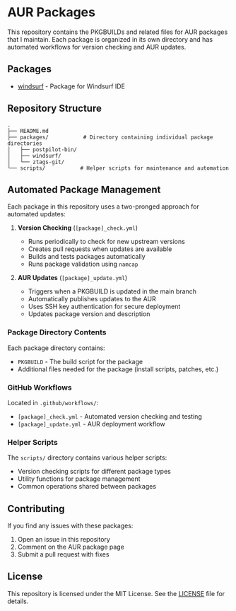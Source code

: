 # AUR Packages

This repository contains the PKGBUILDs and related files for AUR packages that I maintain. Each package is organized in its own directory and has automated workflows for version checking and AUR updates.

## Packages

- [windsurf](./packages/windsurf) - Package for Windsurf IDE

## Repository Structure

```
.
├── README.md
├── packages/           # Directory containing individual package directories
│   ├── postpilot-bin/
│   ├── windsurf/
│   └── ztags-git/
└── scripts/           # Helper scripts for maintenance and automation
```

## Automated Package Management

Each package in this repository uses a two-pronged approach for automated updates:

1. **Version Checking** (`[package]_check.yml`)
   - Runs periodically to check for new upstream versions
   - Creates pull requests when updates are available
   - Builds and tests packages automatically
   - Runs package validation using `namcap`

2. **AUR Updates** (`[package]_update.yml`)
   - Triggers when a PKGBUILD is updated in the main branch
   - Automatically publishes updates to the AUR
   - Uses SSH key authentication for secure deployment
   - Updates package version and description

### Package Directory Contents

Each package directory contains:
- `PKGBUILD` - The build script for the package
- Additional files needed for the package (install scripts, patches, etc.)

### GitHub Workflows

Located in `.github/workflows/`:
- `[package]_check.yml` - Automated version checking and testing
- `[package]_update.yml` - AUR deployment workflow

### Helper Scripts

The `scripts/` directory contains various helper scripts:
- Version checking scripts for different package types
- Utility functions for package management
- Common operations shared between packages

## Contributing

If you find any issues with these packages:
1. Open an issue in this repository
2. Comment on the AUR package page
3. Submit a pull request with fixes

## License

This repository is licensed under the MIT License. See the [LICENSE](LICENSE) file for details.
